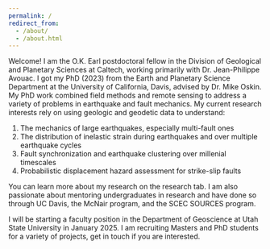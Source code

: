 ```yaml
---
permalink: /
redirect_from: 
  - /about/
  - /about.html
---
```


Welcome! I am the O.K. Earl postdoctoral fellow in the Division of Geological and Planetary Sciences at Caltech, working primarily with Dr. Jean-Philippe Avouac. I got my PhD (2023) from the Earth and Planetary Science Department at the University of California, Davis, advised by Dr. Mike Oskin. My PhD work combined field methods and remote sensing to address a variety of problems in earthquake and fault mechanics. My current research interests rely on using geologic and geodetic data to understand:

1. The mechanics of large earthquakes, especially multi-fault ones
2. The distribution of inelastic strain during earthquakes and over multiple earthquake cycles
3. Fault synchronization and earthquake clustering over millenial timescales
4. Probabilistic displacement hazard assessment for strike-slip faults

You can learn more about my research on the research tab. I am also passionate about mentoring undergraduates in research and have done so through UC Davis, the McNair program, and the SCEC SOURCES program.

I will be starting a faculty position in the Department of Geoscience at Utah State University in January 2025. I am recruiting Masters and PhD students for a variety of projects, get in touch if you are interested. 
